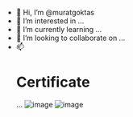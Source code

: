 - 👋 Hi, I’m @muratgoktas
- 👀 I’m interested in ...
- 🌱 I’m currently learning ...
- 💞️ I’m looking to collaborate on ...
- 📫 <h1>Certificate</h1>...
![image](https://user-images.githubusercontent.com/77151500/120507094-2fa63380-c3cf-11eb-9705-04b4cec51279.png)
![image](https://user-images.githubusercontent.com/77151500/120518553-5f0e6d80-c3da-11eb-8dce-1d1493807092.png)



<!---
muratgoktas/muratgoktas is a ✨ special ✨ repository because its `README.md` (this file) appears on your GitHub profile.
You can click the Preview link to take a look at your changes.
--->
